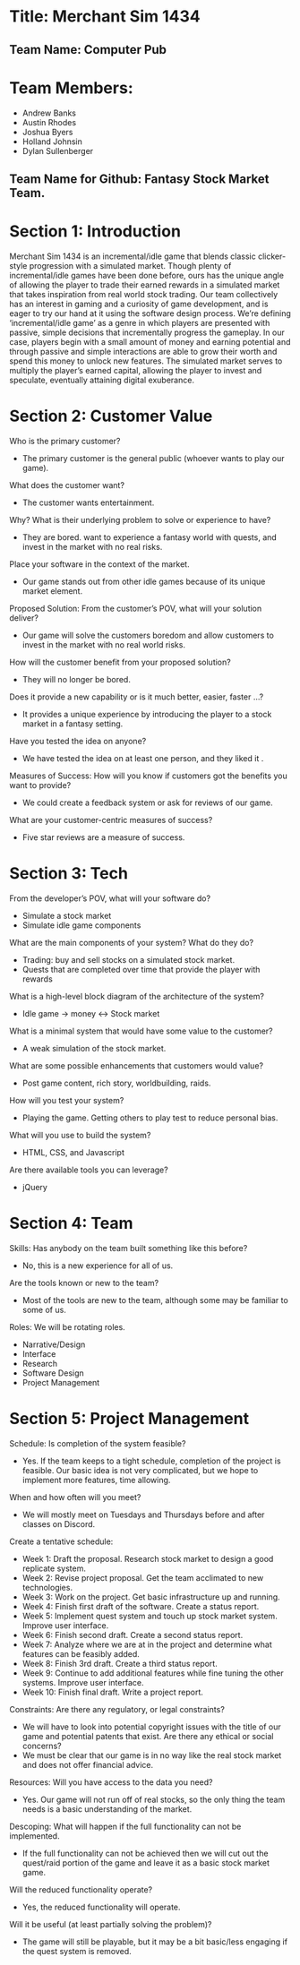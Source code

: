 # Title: Merchant Sim 1434

## Team Name: Computer Pub

# Team Members:
* Andrew Banks
* Austin Rhodes
* Joshua Byers
* Holland Johnsin
* Dylan Sullenberger

## Team Name for Github: Fantasy Stock Market Team.

# Section 1: Introduction 

Merchant Sim 1434 is an incremental/idle game that blends classic clicker-style progression with a simulated market. 
Though plenty of incremental/idle games have been done before, ours has the unique angle of allowing the player to 
trade their earned rewards in a simulated market that takes inspiration from real world stock trading. Our team 
collectively has an interest in gaming and  a curiosity of game development, and is eager to try our hand at it 
using the software design process. 
We’re defining ‘incremental/idle game’ as a genre in which players are presented with passive, simple decisions 
that incrementally progress the gameplay. In our case, players begin with a small amount of money and earning 
potential and through passive and simple interactions are able to grow their worth and spend this money to unlock 
new features. The simulated market serves to multiply the player’s earned capital, allowing the player to invest 
and speculate, eventually attaining digital exuberance.


# Section 2: Customer Value 
Who is the primary customer?
* The primary customer is the general public (whoever wants to play our game).

What does the customer want?
* The customer wants entertainment.

Why? What is their underlying problem to solve or experience to have?
* They are bored. want to experience a fantasy world with quests, and invest in the market with no real risks.

Place your software in the context of the market.
* Our game stands out from other idle games because of its unique market element.

Proposed Solution:
From the customer’s POV, what will your solution deliver?
* Our game will solve the customers boredom and allow customers to invest in the market with no real world risks.

How will the customer benefit from your proposed solution?
* They will no longer be bored. 

Does it provide a new capability or is it much better, easier, faster …?
* It provides a unique experience by introducing the player to a stock market in a fantasy setting.

Have you tested the idea on anyone?
* We have tested the idea on at least one person, and they liked it .

Measures of Success:
How will you know if customers got the benefits you want to provide?
* We could create a feedback system or ask for reviews of our game.

What are your customer-centric measures of success?
* Five star reviews are a measure of success.

# Section 3: Tech

From the developer’s POV, what will your software do?
* Simulate a stock market
* Simulate idle game components

What are the main components of your system? What do they do?
* Trading: buy and sell stocks on a simulated stock market.
* Quests that are completed over time that provide the player with rewards

What is a high-level block diagram of the architecture of the system?
* Idle game -> money <-> Stock market

What is a minimal system that would have some value to the customer?
* A weak simulation of the stock market.

What are some possible enhancements that customers would value?
* Post game content, rich story, worldbuilding, raids.

How will you test your system?
* Playing the game. Getting others to play test to reduce personal bias.

What will you use to build the system?
* HTML, CSS, and Javascript

Are there available tools you can leverage?
* jQuery

# Section 4: Team
Skills:
Has anybody on the team built something like this before?
* No, this is a new experience for all of us.

Are the tools known or new to the team?
* Most of the tools are new to the team, although some may be familiar to some of us.

Roles:
We will be rotating roles.
* Narrative/Design
* Interface
* Research
* Software Design
* Project Management

# Section 5: Project Management 
Schedule:
Is completion  of the system feasible?
* Yes. If the team keeps to a tight schedule, completion of the project is feasible. Our basic idea is not very complicated, but we hope to implement more features, time allowing. 

When and how often will you meet? 
* We will mostly meet on Tuesdays and Thursdays before and after classes on Discord.

Create a tentative schedule: 
* Week 1: Draft the proposal. Research stock market to design a good replicate system.
* Week 2: Revise project proposal. Get the team acclimated to new technologies.
* Week 3: Work on the project. Get basic infrastructure up and running.
* Week 4: Finish first draft of the software. Create a status report.
* Week 5: Implement quest system and touch up stock market system. Improve user interface.
* Week 6: Finish second draft. Create a second status report.
* Week 7: Analyze where we are at in the project and determine what features can be feasibly added.
* Week 8: Finish 3rd draft. Create a third status report.
* Week 9: Continue to add additional features while fine tuning the other systems. Improve user interface.
* Week 10: Finish final draft. Write a project report.

Constraints:
Are there any regulatory, or legal constraints? 
* We will have to look into potential copyright issues with the title of our game and potential patents that exist.
Are there any ethical or social concerns? 
* We must be clear that our game is in no way like the real stock market and does not offer financial advice.

Resources:
Will you have access  to the data you need? 
* Yes. Our game will not run off of real stocks, so the only thing the team needs is a basic understanding of the market.

Descoping:
What will happen  if the full functionality can not be implemented. 
* If the full functionality can not be achieved then we will cut out the quest/raid portion of the game and leave it as a basic stock market game.

Will the reduced functionality operate? 
* Yes, the reduced functionality will operate.

Will it be useful (at least partially solving the problem)? 
* The game will still be playable, but it may be a bit basic/less engaging if the quest system is removed.

